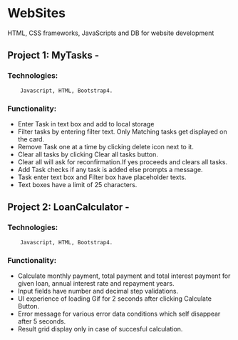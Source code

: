 # WebSites
HTML, CSS frameworks, JavaScripts and DB for website development

## Project 1: MyTasks - 
### Technologies: 
        Javascript, HTML, Bootstrap4.
### Functionality:
*    Enter Task in text box and add to local storage
*    Filter tasks by entering filter text. Only Matching tasks get displayed on the card.
*    Remove Task one at a time by clicking delete icon next to it.
*    Clear all tasks by clicking Clear all tasks button.
*    Clear all will ask for reconfirmation.If yes proceeds and clears all tasks.
*    Add Task checks if any task is added else prompts a message.
*    Task enter text box and Filter box have placeholder texts.
*    Text boxes have a limit of 25 characters.

## Project 2: LoanCalculator - 
### Technologies: 
        Javascript, HTML, Bootstrap4.
### Functionality:
*    Calculate monthly payment, total payment and total interest payment for given loan, annual interest rate and repayment years.
*    Input fields have number and decimal step validations.
*    UI experience of loading Gif for 2 seconds after clicking Calculate Button.
*    Error message for various error data conditions which self disappear after 5 seconds.
*    Result grid display only in case of succesful calculation.
